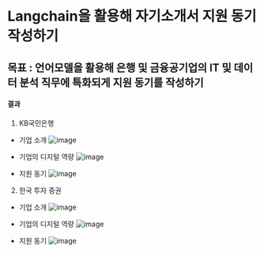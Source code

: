 # Langchain을 활용해 자기소개서 지원 동기 작성하기
## 목표 : 언어모델을 활용해 은행 및 금융공기업의 IT 및 데이터 분석 직무에 특화되게 지원 동기를 작성하기
#### 결과
1. KB국민은행
- 기업 소개
![image](https://github.com/alswjd2432/Toyproj_LLMs/assets/95081711/0fa6f7ad-0444-4725-872a-86d40be1949a)

- 기업의 디지털 역량
![image](https://github.com/alswjd2432/Toyproj_LLMs/assets/95081711/6d6d4ba6-0361-4d91-ab2d-2152b38bd7fd)

- 지원 동기
![image](https://github.com/alswjd2432/Toyproj_LLMs/assets/95081711/6648b8c4-7d1c-44d4-8a96-2f88c08b2017)

2. 한국 투자 증권
- 기업 소개
![image](https://github.com/alswjd2432/Toyproj_LLMs/assets/95081711/4f0983e9-d31c-4725-8e39-bd43bd73a60a)

- 기업의 디지털 역량
![image](https://github.com/alswjd2432/Toyproj_LLMs/assets/95081711/2c2a0cc9-399f-47ed-831b-3f1ef4603606)

- 지원 동기
![image](https://github.com/alswjd2432/Toyproj_LLMs/assets/95081711/0b84373d-106a-418e-ae4a-1fcaa939cc2b)

